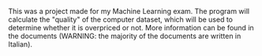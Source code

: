 This was a project made for my Machine Learning exam. The program will calculate the "quality" of the computer dataset, which will be used to determine whether it is overpriced or not. More information can be found in the documents (WARNING: the majority of the documents are written in Italian).
